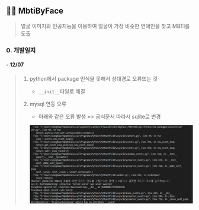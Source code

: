 ## :female_detective: MbtiByFace

> 얼굴 이미지와 인공지능을 이용하여 얼굴이 가장 비슷한 연예인을 찾고 MBTI를 도출



### 0. 개발일지

#### - 12/07

> 1. python에서 package 인식을 못해서 상대경로 오류뜨는 것
>
>    - `__init__`파일로 해결
>
> 2. mysql 연동 오류
>
>    - 아래와 같은 오류 발생 => 공식문서 따라서 sqlite로 변경
>
>    ![image-20221208010847565](README.assets/image-20221208010847565.png)
>
>    
